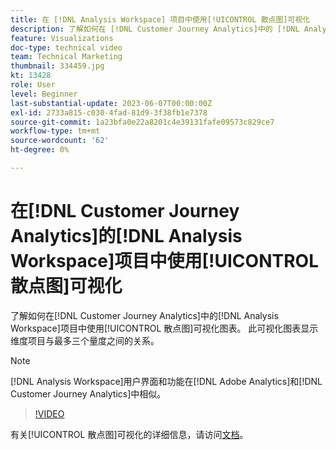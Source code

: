 ```yaml
---
title: 在 [!DNL Analysis Workspace] 项目中使用[!UICONTROL 散点图]可视化
description: 了解如何在 [!DNL Customer Journey Analytics]中的 [!DNL Analysis Workspace] 项目中使用[!UICONTROL 散点图]可视化图表。
feature: Visualizations
doc-type: technical video
team: Technical Marketing
thumbnail: 334459.jpg
kt: 13428
role: User
level: Beginner
last-substantial-update: 2023-06-07T00:00:00Z
exl-id: 2733a815-c030-4fad-81d9-3f38fb1e7378
source-git-commit: 1a23bfa0e22a8201c4e39131fafe09573c829ce7
workflow-type: tm+mt
source-wordcount: '62'
ht-degree: 0%

---
```


# 在[!DNL Customer Journey Analytics]的[!DNL Analysis Workspace]项目中使用[!UICONTROL 散点图]可视化

了解如何在[!DNL Customer Journey Analytics]中的[!DNL Analysis Workspace]项目中使用[!UICONTROL 散点图]可视化图表。 此可视化图表显示维度项目与最多三个量度之间的关系。

>[!NOTE]
>
>[!DNL Analysis Workspace]用户界面和功能在[!DNL Adobe Analytics]和[!DNL Customer Journey Analytics]中相似。

>[!VIDEO](https://video.tv.adobe.com/v/334459/?quality=12&learn=on)

有关[!UICONTROL 散点图]可视化的详细信息，请访问[文档](https://experienceleague.adobe.com/docs/analytics-platform/using/cja-workspace/visualizations/scatterplot.html?lang=zh-Hans)。
